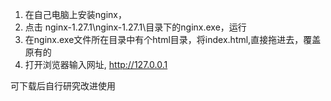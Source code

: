 1. 在自己电脑上安装nginx，
2. 点击 nginx-1.27.1\nginx-1.27.1\目录下的nginx.exe，运行
3. 在nginx.exe文件所在目录中有个html目录，将index.html,直接拖进去，覆盖原有的
4. 打开浏览器输入网址,  http://127.0.0.1

可下载后自行研究改进使用

